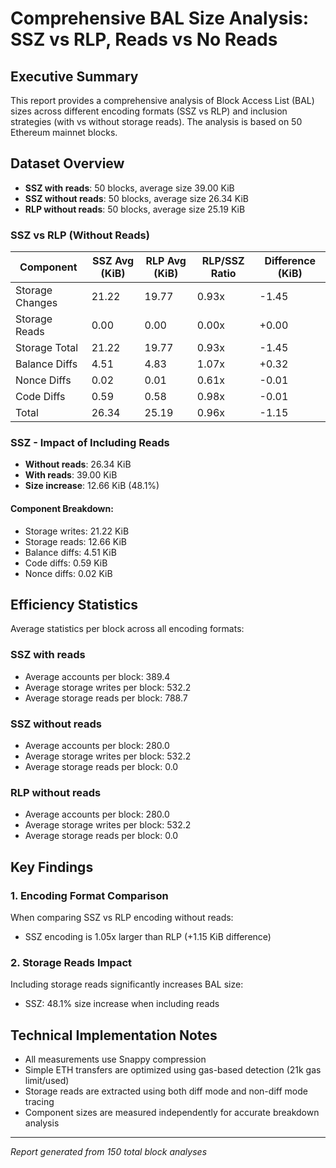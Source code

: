 # Comprehensive BAL Size Analysis: SSZ vs RLP, Reads vs No Reads

## Executive Summary

This report provides a comprehensive analysis of Block Access List (BAL) sizes across different encoding formats (SSZ vs RLP) and inclusion strategies (with vs without storage reads). The analysis is based on 50 Ethereum mainnet blocks.

## Dataset Overview

- **SSZ with reads**: 50 blocks, average size 39.00 KiB
- **SSZ without reads**: 50 blocks, average size 26.34 KiB
- **RLP without reads**: 50 blocks, average size 25.19 KiB

### SSZ vs RLP (Without Reads)

| Component | SSZ Avg (KiB) | RLP Avg (KiB) | RLP/SSZ Ratio | Difference (KiB) |
|-----------|---------------|---------------|---------------|------------------|
| Storage Changes | 21.22 | 19.77 | 0.93x | -1.45 |
| Storage Reads | 0.00 | 0.00 | 0.00x | +0.00 |
| Storage Total | 21.22 | 19.77 | 0.93x | -1.45 |
| Balance Diffs | 4.51 | 4.83 | 1.07x | +0.32 |
| Nonce Diffs | 0.02 | 0.01 | 0.61x | -0.01 |
| Code Diffs | 0.59 | 0.58 | 0.98x | -0.01 |
| Total | 26.34 | 25.19 | 0.96x | -1.15 |

### SSZ - Impact of Including Reads

- **Without reads**: 26.34 KiB
- **With reads**: 39.00 KiB
- **Size increase**: 12.66 KiB (48.1%)

#### Component Breakdown:
- Storage writes: 21.22 KiB
- Storage reads: 12.66 KiB
- Balance diffs: 4.51 KiB
- Code diffs: 0.59 KiB
- Nonce diffs: 0.02 KiB

## Efficiency Statistics

Average statistics per block across all encoding formats:

### SSZ with reads
- Average accounts per block: 389.4
- Average storage writes per block: 532.2
- Average storage reads per block: 788.7

### SSZ without reads
- Average accounts per block: 280.0
- Average storage writes per block: 532.2
- Average storage reads per block: 0.0

### RLP without reads
- Average accounts per block: 280.0
- Average storage writes per block: 532.2
- Average storage reads per block: 0.0


## Key Findings

### 1. Encoding Format Comparison
When comparing SSZ vs RLP encoding without reads:
- SSZ encoding is 1.05x larger than RLP (+1.15 KiB difference)

### 2. Storage Reads Impact
Including storage reads significantly increases BAL size:
- SSZ: 48.1% size increase when including reads

## Technical Implementation Notes

- All measurements use Snappy compression
- Simple ETH transfers are optimized using gas-based detection (21k gas limit/used)
- Storage reads are extracted using both diff mode and non-diff mode tracing
- Component sizes are measured independently for accurate breakdown analysis

---

*Report generated from 150 total block analyses*